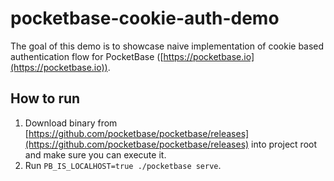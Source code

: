 # pocketbase-cookie-auth-demo

The goal of this demo is to showcase naive implementation of cookie based authentication flow for PocketBase ([https://pocketbase.io](https://pocketbase.io)).

## How to run

1. Download binary from [https://github.com/pocketbase/pocketbase/releases](https://github.com/pocketbase/pocketbase/releases) into project root and make sure you can execute it.
2. Run `PB_IS_LOCALHOST=true ./pocketbase serve`.
